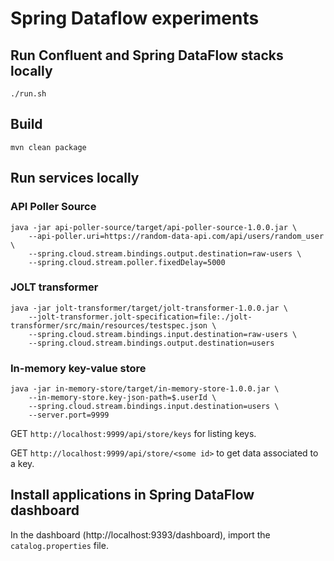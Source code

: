 # Spring Dataflow experiments

## Run Confluent and Spring DataFlow stacks locally

```
./run.sh
```

## Build

```
mvn clean package
```

## Run services locally

### API Poller Source

```
java -jar api-poller-source/target/api-poller-source-1.0.0.jar \
    --api-poller.uri=https://random-data-api.com/api/users/random_user \
    --spring.cloud.stream.bindings.output.destination=raw-users \
    --spring.cloud.stream.poller.fixedDelay=5000
```

### JOLT transformer

```
java -jar jolt-transformer/target/jolt-transformer-1.0.0.jar \
    --jolt-transformer.jolt-specification=file:./jolt-transformer/src/main/resources/testspec.json \
    --spring.cloud.stream.bindings.input.destination=raw-users \
    --spring.cloud.stream.bindings.output.destination=users
```

### In-memory key-value store

```
java -jar in-memory-store/target/in-memory-store-1.0.0.jar \
    --in-memory-store.key-json-path=$.userId \
    --spring.cloud.stream.bindings.input.destination=users \
    --server.port=9999
```

GET `http://localhost:9999/api/store/keys` for listing keys.

GET `http://localhost:9999/api/store/<some id>` to get data associated to a key.

## Install applications in Spring DataFlow dashboard

In the dashboard (http://localhost:9393/dashboard), import the `catalog.properties` file.
